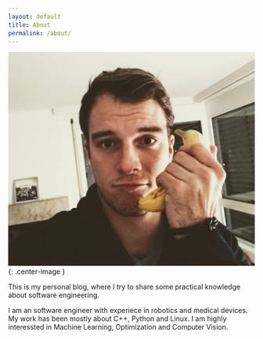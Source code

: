 ```yaml
---
layout: default
title: About
permalink: /about/
---
```


![Myself](/assets/images/about.jpg){: .center-image }

This is my personal blog, where I try to share some practical knowledge about
software engineering.

I am an software engineer with experiece in robotics and medical devices. My 
work has been mostly about C++, Python and Linux. I am highly interessted in
Machine Learning, Optimization and Computer Vision.


